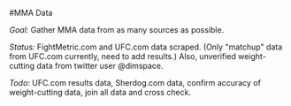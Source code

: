 #MMA Data

_Goal:_ Gather MMA data from as many sources as possible.

_Status:_ FightMetric.com and UFC.com data scraped. (Only "matchup" data from UFC.com currently, need to add results.) Also, unverified weight-cutting data from twitter user @dimspace.

_Todo:_ UFC.com results data, Sherdog.com data, confirm accuracy of weight-cutting data, join all data and cross check.
